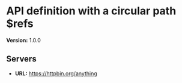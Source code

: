 # API definition with a circular path $refs

**Version:** 1.0.0

## Servers

- **URL:** https://httpbin.org/anything
